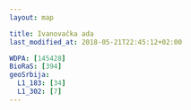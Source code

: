 ```yaml
---
layout: map

title: Ivanovačka ada
last_modified_at: 2018-05-21T22:45:12+02:00

WDPA: [145428]
BioRaS: [394]
geoSrbija:
  L1_183: [34]
  L1_302: [7]
---
```

